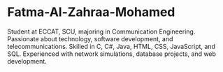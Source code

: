 # Fatma-Al-Zahraa-Mohamed
Student at ECCAT, SCU, majoring in Communication Engineering. Passionate about technology, software development, and telecommunications. Skilled in C, C#, Java, HTML, CSS, JavaScript, and SQL. Experienced with network simulations, database projects, and web development.
